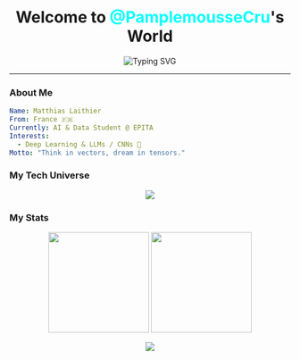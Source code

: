 <!-- Futuristic / Neon GitHub Profile README -->

<h1 align="center">
  Welcome to <span style="color:#00ffff;">@PamplemousseCru</span>'s World
</h1>

<p align="center">
  <img src="https://readme-typing-svg.demolab.com?font=Orbitron&size=28&duration=3000&pause=1000&color=00FFFF&center=true&vCenter=true&width=600&lines=AI+Engineer+%7C+Data+Scientist;Open-Source+Enthusiast;Building+the+Future+with+Code" alt="Typing SVG" />
</p>

---

### About Me

```yaml
Name: Matthias Laithier
From: France 🇫🇷
Currently: AI & Data Student @ EPITA
Interests:
  - Deep Learning & LLMs / CNNs 🤖
Motto: "Think in vectors, dream in tensors."
```

### My Tech Universe

<p align="center"> <img src="https://skillicons.dev/icons?i=python,c,cpp,tensorflow,pytorch,linux,git,github,latex,unity" /> </p>

### My Stats

<div align="center"> <!-- GitHub Stats --> <img src="https://github-readme-stats.vercel.app/api?username=PamplemousseCru&show_icons=true&theme=radical&hide_border=true&title_color=00FFFF&icon_color=00FFFF&text_color=FFFFFF&bg_color=0D1117" height="180em" /> <!-- Most Used Languages --> <img src="https://github-readme-stats.vercel.app/api/top-langs/?username=PamplemousseCru&layout=compact&theme=radical&hide_border=true&title_color=00FFFF&text_color=FFFFFF&bg_color=0D1117" height="180em" /> </div>



<p align="center"> <img src="https://img.shields.io/badge/Made%20with-%E2%9D%A4%EF%B8%8F%20and%20%F0%9F%92%A1-blueviolet?style=for-the-badge"/> </p>
